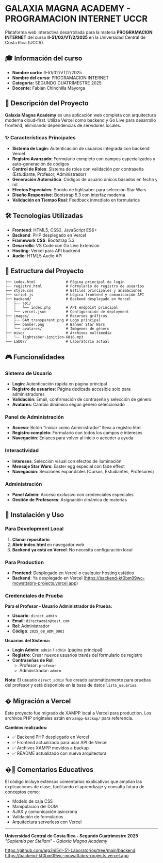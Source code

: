 # GALAXIA MAGNA ACADEMY - PROGRAMACION INTERNET UCCR

Plataforma web interactiva desarrollada para la materia **PROGRAMACION INTERNET** del curso **II-51/02/VT/2/2025** en la Universidad Central de Costa Rica (UCCR).

## 🎓 Información del curso

- **Nombre corto:** II-51/02/VT/2/2025  
- **Nombre del curso:** PROGRAMACION INTERNET  
- **Categoría:** SEGUNDO CUATRIMESTRE 2025  
- **Docente:** Fabián Chinchilla Mayorga

## 🚀 Descripción del Proyecto

**Galaxia Magna Academy** es una aplicación web completa con arquitectura moderna cloud-first. Utiliza Vercel como backend y Go Live para desarrollo frontend, eliminando dependencias de servidores locales.

### ✨ Características Principales

- **Sistema de Login**: Autenticación de usuarios integrada con backend Vercel
- **Registro Avanzado**: Formulario completo con campos especializados y auto-generación de códigos
- **Control de Roles**: Sistema de roles con validación por contraseña (Estudiante, Profesor, Administrador)
- **Generación Automática**: Códigos de usuario únicos basados en fecha y rol
- **Efectos Especiales**: Sonido de lightsaber para selección Star Wars
- **Diseño Responsive**: Bootstrap 5.3 con interfaz moderna
- **Validación en Tiempo Real**: Feedback inmediato en formularios

## 🛠️ Tecnologías Utilizadas

- **Frontend**: HTML5, CSS3, JavaScript ES6+
- **Backend**: PHP desplegado en Vercel
- **Framework CSS**: Bootstrap 5.3
- **Desarrollo**: VS Code con Go Live Extension
- **Hosting**: Vercel para API backend
- **Audio**: HTML5 Audio API

## 📁 Estructura del Proyecto

```
├── index.html              # Página principal de login
├── registro.html           # Formulario de registro de usuarios
├── style.css               # Estilos principales y animaciones
├── script.js               # Lógica frontend y comunicación API
├── backend/                # Backend desplegado en Vercel
│   ├── api/
│   │   └── index.php       # API endpoint principal
│   └── vercel.json         # Configuración de deployment
├── images/                 # Recursos gráficos
│   ├── GAM_transparent.png # Logo principal
│   ├── banner.png          # Banner Star Wars
│   └── avatares/           # Imágenes de género
├── misc/                   # Archivos multimedia
│   └── lightsaber-ignition-6816.mp3
└── Lab07/                  # Laboratorio actual
```

## 🎮 Funcionalidades

### Sistema de Usuario
- **Login**: Autenticación rápida en página principal
- **Registro de usuarios**: Página dedicada accesible solo para administradores
- **Validación**: Email, confirmación de contraseña y selección de género
- **Avatares**: Cambio dinámico según género seleccionado

### Panel de Administración
- **Acceso**: Botón "Iniciar como Administrador" lleva a registro.html
- **Registro completo**: Formulario con todos los campos e intereses
- **Navegación**: Enlaces para volver al inicio o acceder a ayuda

### Interactividad
- **Intereses**: Selección visual con efectos de iluminación
- **Mensaje Star Wars**: Easter egg especial con fade effect
- **Navegación**: Secciones expandibles (Cursos, Estudiantes, Profesores)

### Administración
- **Panel Admin**: Acceso exclusivo con credenciales especiales
- **Gestión de Profesores**: Asignación dinámica de materias

## 🔧 Instalación y Uso

### Para Development Local
1. **Clonar repositorio**
2. **Abrir index.html** en navegador web
3. **Backend ya está en Vercel**: No necesita configuración local

### Para Production
- **Frontend**: Desplegado en Vercel o cualquier hosting estático
- **Backend**: Ya desplegado en Vercel (https://backend-kt0bm09wc-mowattabrs-projects.vercel.app)

### Credenciales de Prueba

**Para el Profesor - Usuario Administrador de Prueba:**
- **Usuario**: `direct_admin`
- **Email**: `directadmin@test.com`
- **Rol**: Administrador
- **Código**: `2025_08_ADM_0003`

**Usuarios del Sistema:**
- **Login Admin**: `admin` / `admin` (página principal)
- **Registro**: Crear nuevos usuarios través del formulario de registro
- **Contraseñas de Rol**:
  - Profesor: `profesor`
  - Administrador: `admin`

**Nota**: El usuario `direct_admin` fue creado automáticamente para pruebas del profesor y está disponible en la base de datos `lista_usuarios`.

## � Migración a Vercel

Este proyecto fue migrado de XAMPP local a Vercel para production. Los archivos PHP originales están en `xampp-backup/` para referencia.

**Cambios realizados:**
- ✅ Backend PHP desplegado en Vercel
- ✅ Frontend actualizado para usar API de Vercel
- ✅ Archivos XAMPP movidos a backup
- ✅ README actualizado con nueva arquitectura

## �📖 Comentarios Educativos

El código incluye extensos comentarios explicativos que amplían las explicaciones de clase, facilitando el aprendizaje y consulta futura de conceptos como:
- Modelo de caja CSS
- Manipulación del DOM
- AJAX y comunicación asíncrona
- Validación de formularios
- Arquitectura serverless con Vercel

---

**Universidad Central de Costa Rica - Segundo Cuatrimestre 2025**  
*"Sapientia per Stellam" - Galaxia Magna Academy*



https://github.com/arg3ni5/II-51-Laboratorios/tree/main/backend
https://backend-kt0bm09wc-mowattabrs-projects.vercel.app